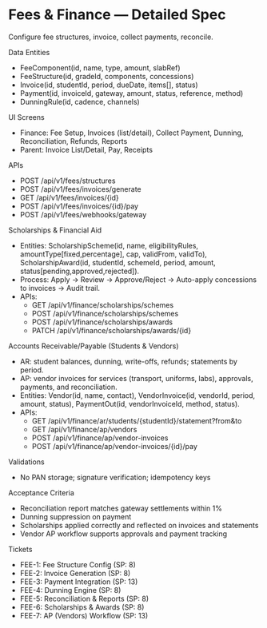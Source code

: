 # Fees & Finance — Detailed Spec

Configure fee structures, invoice, collect payments, reconcile.

Data Entities
- FeeComponent(id, name, type, amount, slabRef)
- FeeStructure(id, gradeId, components, concessions)
- Invoice(id, studentId, period, dueDate, items[], status)
- Payment(id, invoiceId, gateway, amount, status, reference, method)
- DunningRule(id, cadence, channels)

UI Screens
- Finance: Fee Setup, Invoices (list/detail), Collect Payment, Dunning, Reconciliation, Refunds, Reports
- Parent: Invoice List/Detail, Pay, Receipts

APIs
- POST /api/v1/fees/structures
- POST /api/v1/fees/invoices/generate
- GET /api/v1/fees/invoices/{id}
- POST /api/v1/fees/invoices/{id}/pay
- POST /api/v1/fees/webhooks/gateway

Scholarships & Financial Aid

- Entities: ScholarshipScheme(id, name, eligibilityRules, amountType[fixed,percentage], cap, validFrom, validTo), ScholarshipAward(id, studentId, schemeId, period, amount, status[pending,approved,rejected]).
- Process: Apply → Review → Approve/Reject → Auto-apply concessions to invoices → Audit trail.
- APIs:
  - GET /api/v1/finance/scholarships/schemes
  - POST /api/v1/finance/scholarships/schemes
  - POST /api/v1/finance/scholarships/awards
  - PATCH /api/v1/finance/scholarships/awards/{id}

Accounts Receivable/Payable (Students & Vendors)

- AR: student balances, dunning, write-offs, refunds; statements by period.
- AP: vendor invoices for services (transport, uniforms, labs), approvals, payments, and reconciliation.
- Entities: Vendor(id, name, contact), VendorInvoice(id, vendorId, period, amount, status), PaymentOut(id, vendorInvoiceId, method, status).
- APIs:
  - GET /api/v1/finance/ar/students/{studentId}/statement?from&to
  - GET /api/v1/finance/ap/vendors
  - POST /api/v1/finance/ap/vendor-invoices
  - POST /api/v1/finance/ap/vendor-invoices/{id}/pay

Validations
- No PAN storage; signature verification; idempotency keys

Acceptance Criteria
- Reconciliation report matches gateway settlements within 1%
- Dunning suppression on payment
 - Scholarships applied correctly and reflected on invoices and statements
 - Vendor AP workflow supports approvals and payment tracking

Tickets
- FEE-1: Fee Structure Config (SP: 8)
- FEE-2: Invoice Generation (SP: 8)
- FEE-3: Payment Integration (SP: 13)
- FEE-4: Dunning Engine (SP: 8)
- FEE-5: Reconciliation & Reports (SP: 8)
 - FEE-6: Scholarships & Awards (SP: 8)
 - FEE-7: AP (Vendors) Workflow (SP: 13)

